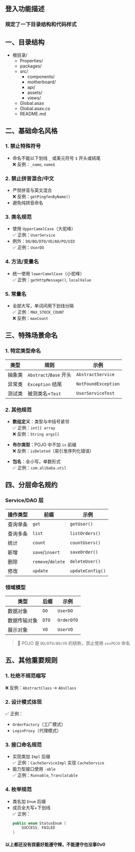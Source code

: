 
## 登入功能描述

### 规定了一下目录结构和代码样式


## 一、目录结构

- 根目录/
  - Properties/
  - packages/
  - src/
    - components/
    - motherboard/
    - api/
    - assets/
    - views/
  - Global.asax
  - Global.asax.cs
  - README.md


## 二、基础命名风格

### 1. 禁止特殊符号
- 命名不能以下划线 `_` 或美元符号 `$` 开头或结尾  
  ❌ 反例：`_name`, `name$`

### 2. 禁止拼音混合/中文
- 严禁拼音与英文混合  
  ❌ 反例：`getPingfenByName()`
- 避免纯拼音命名

### 3. 类名规范
- 使用 `UpperCamelCase`（大驼峰）  
  ✅ 正例：`UserService`
- 例外：`DO/BO/DTO/VO/AO/PO/UID`  
  ✅ 正例：`UserDO`

### 4. 方法/变量名
- 统一使用 `lowerCamelCase`（小驼峰）  
  ✅ 正例：`getHttpMessage()`, `localValue`

### 5. 常量名
- 全部大写，单词间用下划线分隔  
  ✅ 正例：`MAX_STOCK_COUNT`  
  ❌ 反例：`maxCount`

## 三、特殊场景命名

### 1. 特定类型命名
| 类型       | 规则                     | 示例               |
|------------|--------------------------|--------------------|
| 抽象类     | `Abstract`/`Base` 开头   | `AbstractService`  |
| 异常类     | `Exception` 结尾         | `NotFoundException`|
| 测试类     | 被测类名+`Test`          | `UserServiceTest`  |

### 2. 其他规范
- **数组定义**：类型与中括号紧邻  
  ✅ 正例：`int[] array`  
  ❌ 反例：`String args[]`

- **布尔类型**：POJO 中不加 `is` 前缀  
  ❌ 反例：`isDeleted`（易引发序列化错误）

- **包名**：全小写，单数形式  
  ✅ 正例：`com.alibaba.util`

## 四、分层命名规约

### Service/DAO 层
| 操作类型   | 前缀        | 示例           |
|------------|-------------|----------------|
| 查询单条   | `get`       | `getUser()`    |
| 查询多条   | `list`      | `listOrders()` |
| 统计       | `count`     | `countUsers()` |
| 新增       | `save`/`insert` | `saveOrder()` |
| 删除       | `remove`/`delete` | `deleteUser()` |
| 修改       | `update`    | `updateConfig()`|

### 领域模型
| 类型       | 后缀  | 示例       |
|------------|-------|------------|
| 数据对象   | `DO`  | `UserDO`   |
| 数据传输对象 | `DTO` | `OrderDTO` |
| 展示对象   | `VO`  | `UserVO`   |

> 📌 POJO 是 `DO/DTO/BO/VO` 的统称，禁止使用 `xxxPOJO` 命名

## 五、其他重要规则

### 1. 杜绝不规范缩写
❌ 反例：`AbstractClass` → `AbsClass`

### 2. 设计模式体现
✅ 正例：
- `OrderFactory`（工厂模式）
- `LoginProxy`（代理模式）

### 3. 接口命名规范
- 实现类加 `Impl` 后缀  
  ✅ 正例：`CacheServiceImpl` 实现 `CacheService`
- 能力型接口使用 `-able`  
  ✅ 正例：`Runnable`, `Translatable`

### 4. 枚举规范
- 类名加 `Enum` 后缀
- 成员全大写+下划线  
  ✅ 正例：
  ```java
  public enum StatusEnum {
      SUCCESS, FAILED
  }

#### 以上都还没有捏最好能遵守辣，不能遵守也没事0v0